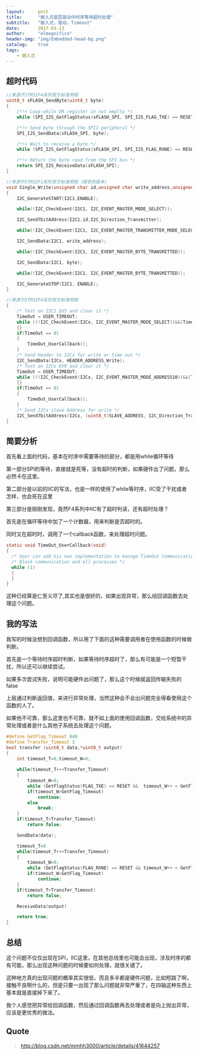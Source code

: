 ```yaml
---
layout:     post
title:      "嵌入式底层驱动中时序等待超时处理"
subtitle:   "嵌入式，驱动，Timeout"
date:       2017-03-13
author:     "elmagnifico"
header-img: "img/Embedded-head-bg.png"
catalog:    true
tags:
    - 嵌入式
---
```


## 超时代码

```c
//来源于STM32F4系列官方标准例程
uint8_t sFLASH_SendByte(uint8_t byte)
{
  	/*!< Loop while DR register in not emplty */
  	while (SPI_I2S_GetFlagStatus(sFLASH_SPI, SPI_I2S_FLAG_TXE) == RESET);

  	/*!< Send byte through the SPI1 peripheral */
  	SPI_I2S_SendData(sFLASH_SPI, byte);

  	/*!< Wait to receive a byte */
  	while (SPI_I2S_GetFlagStatus(sFLASH_SPI, SPI_I2S_FLAG_RXNE) == RESET);

  	/*!< Return the byte read from the SPI bus */
	return SPI_I2S_ReceiveData(sFLASH_SPI);
}

//来源于STM32F1系列官方标准例程（很老的版本）
void Single_Write(unsigned char id,unsigned char write_address,unsigned char byte)
{
	I2C_GenerateSTART(I2C1,ENABLE);

	while(!I2C_CheckEvent(I2C1, I2C_EVENT_MASTER_MODE_SELECT));

	I2C_Send7bitAddress(I2C1,id,I2C_Direction_Transmitter);

	while(!I2C_CheckEvent(I2C1, I2C_EVENT_MASTER_TRANSMITTER_MODE_SELECTED));

	I2C_SendData(I2C1, write_address);

	while(!I2C_CheckEvent(I2C1, I2C_EVENT_MASTER_BYTE_TRANSMITTED));

	I2C_SendData(I2C1, byte);

	while(!I2C_CheckEvent(I2C1, I2C_EVENT_MASTER_BYTE_TRANSMITTED));

	I2C_GenerateSTOP(I2C1, ENABLE);
}

//来源于STM32F4系列官方标准例程
{
  	/* Test on I2C1 EV5 and clear it */
  	TimeOut = USER_TIMEOUT;
  	while ((!I2C_CheckEvent(I2Cx, I2C_EVENT_MASTER_MODE_SELECT))&&(TimeOut != 0x00))
  	{} 
  	if(TimeOut == 0)
  	{
    	TimeOut_UserCallback();
  	}
  	/* Send Header to I2Cx for write or time out */
  	I2C_SendData(I2Cx, HEADER_ADDRESS_Write);
  	/* Test on I2Cx EV9 and clear it */
  	TimeOut = USER_TIMEOUT;
  	while ((!I2C_CheckEvent(I2Cx, I2C_EVENT_MASTER_MODE_ADDRESS10))&&(TimeOut != 0x00))
  	{} 
  	if(TimeOut == 0)
  	{
    	TimeOut_UserCallback();
  	}
  	/* Send I2Cx slave Address for write */
  	I2C_Send7bitAddress(I2Cx, (uint8_t)SLAVE_ADDRESS, I2C_Direction_Transmitter);
}
```
## 简要分析

首先看上面的代码，基本在时序中需要等待的部分，都是用while循环等待

第一部分SPI的等待，直接就是死等，没有超时的判断，如果硬件出了问题，那么必然卡在这里。

第二部分是以前的IIC的写法，也是一样的使用了while等时序，IIC受了干扰或者怎样，也会死在这里

第三部分是刚刚发现，竟然F4系列中IIC有了超时判读，还有超时处理？

首先是在循环等待中加了一个计数器，用来判断是否超时的。

同时又在超时时，调用了一个callback函数，来处理超时问题。

```c
static void TimeOut_UserCallback(void)
{
  /* User can add his own implementation to manage TimeOut Communication failure */
  /* Block communication and all processes */
  while (1)
  {   
  }
}
```

这种已经算是仁至义尽了,其实也是很好的，如果出现异常，那么给回调函数去处理这个问题。

## 我的写法

我写的时候没想到回调函数，所以用了下面的这种需要调用者在使用函数的时候做判断。

首先是一个等待时序超时判断，如果等待时序超时了，那么有可能是一个短暂干扰，所以还可以继续尝试。

如果多次尝试失败，说明可能硬件出问题了，那么这个时候就返回传输失败的false

上层通过判断返回值，来进行异常处理，当然这种会不会出问题完全得看使用这个函数的人了。

如果他不可靠，那么这里也不可靠，就不如上面的使用回调函数，交给系统中的异常处理或者是什么其他子系统去处理这个问题。

```c
#define GetFlag_Timeout 840
#define Transfer_Timeout 3
bool transfer (uint8_t data,*uint8_t output)
{
	int timeout_T=0,timeout_W=0;
	
	while(timeout_T++<Transfer_Timeout)
	{
		timeout_W=0;
  		while (GetFlagStatus(FLAG_TXE) == RESET &&  timeout_W++ < GetFlag_Timeout){}
		if(timeout_W>GetFlag_Timeout)
			continue;
		else
			break;
	}
	if(timeout_T>Transfer_Timeout)
		return false;

	SendData(data);

	timeout_T=0
 	while(timeout_T++<Transfer_Timeout)
	{
		timeout_W=0;
		while (GetFlagStatus(FLAG_RXNE) == RESET && timeout_W++ < GetFlag_Timeout){} 
		if(timeout_W>GetFlag_Timeout)
			continue;
	}
	if(timeout_T>Transfer_Timeout)
		return false;

	ReceiveData(output)

	return true;
}
```

## 总结

这个问题不仅仅出现在SPI，IIC这里，在其他总线里也可能会出现，涉及时序的都有可能，那么出现这种问题的时候要如何处理，就很关键了。

这种地方真的出现问题的概率其实很低，而且多半都是硬件问题，比如短路了啊，接触不良啊什么的，但是只要一出现了那么问题就非常严重了，在四轴这种东西上基本就是直接掉下来了。

我个人感觉把异常给回调函数，然后通过回调函数再去处理或者是向上抛出异常，应该是更优秀的做法。

## Quote

> http://blog.csdn.net/mmhh3000/article/details/41644257